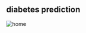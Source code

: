 ## diabetes prediction <br>


![home](https://user-images.githubusercontent.com/52503252/116780533-0e35ed00-aa9b-11eb-85c4-5a48e2734aaa.png)
